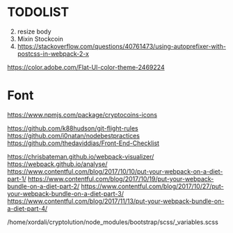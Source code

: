 # TODOLIST
 2. resize body
 5. Mixin Stockcoin
 2. https://stackoverflow.com/questions/40761473/using-autoprefixer-with-postcss-in-webpack-2-x
 
https://color.adobe.com/Flat-UI-color-theme-2469224


# Font
https://www.npmjs.com/package/cryptocoins-icons


https://github.com/k88hudson/git-flight-rules
https://github.com/i0natan/nodebestpractices
https://github.com/thedaviddias/Front-End-Checklist

https://chrisbateman.github.io/webpack-visualizer/
https://webpack.github.io/analyse/
https://www.contentful.com/blog/2017/10/10/put-your-webpack-on-a-diet-part-1/
https://www.contentful.com/blog/2017/10/19/put-your-webpack-bundle-on-a-diet-part-2/
https://www.contentful.com/blog/2017/10/27/put-your-webpack-bundle-on-a-diet-part-3/
https://www.contentful.com/blog/2017/11/13/put-your-webpack-bundle-on-a-diet-part-4/

/home/xordali/cryptolution/node_modules/bootstrap/scss/_variables.scss
